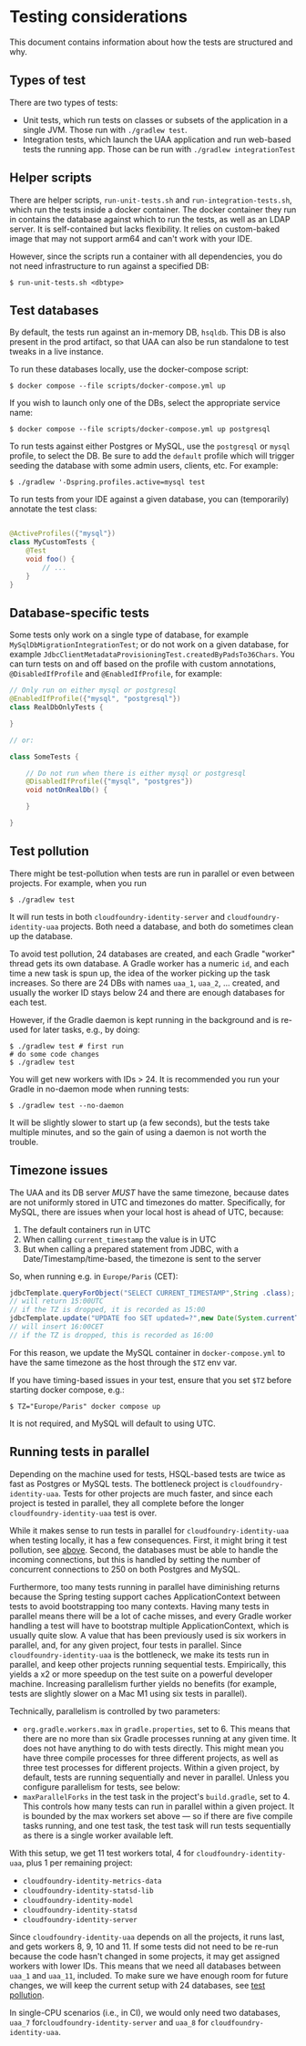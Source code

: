 # Testing considerations

This document contains information about how the tests are structured and why.

## Types of test

There are two types of tests:

- Unit tests, which run tests on classes or subsets of the application in a single JVM. Those run with `./gradlew test`.
- Integration tests, which launch the UAA application and run web-based tests the running app. Those can be run with
  `./gradlew integrationTest`

## Helper scripts

There are helper scripts, `run-unit-tests.sh` and `run-integration-tests.sh`, which run the tests inside a docker
container. The docker container they run in contains the database against which to run the tests, as well as an LDAP
server. It is self-contained but lacks flexibility. It relies on custom-baked image that may not support arm64 and
can't work with your IDE.

However, since the scripts run a container with all dependencies, you do not need infrastructure to run against a
specified DB:

    $ run-unit-tests.sh <dbtype>

## Test databases

By default, the tests run against an in-memory DB, `hsqldb`. This DB is also present in the prod artifact, so that
UAA can also be run standalone to test tweaks in a live instance.

To run these databases locally, use the docker-compose script:

    $ docker compose --file scripts/docker-compose.yml up

If you wish to launch only one of the DBs, select the appropriate service name:

    $ docker compose --file scripts/docker-compose.yml up postgresql

To run tests against either Postgres or MySQL, use the `postgresql` or `mysql` profile, to select the DB. Be sure
to add the `default` profile which will trigger seeding the database with some admin users, clients, etc. For example:

    $ ./gradlew '-Dspring.profiles.active=mysql test

To run tests from your IDE against a given database, you can (temporarily) annotate the test class:

```java

@ActiveProfiles({"mysql"})
class MyCustomTests {
    @Test
    void foo() {
        // ...
    }
}
```

## Database-specific tests

Some tests only work on a single type of database, for example `MySqlDbMigrationIntegrationTest`; or do not work on a
given database, for example `JdbcClientMetadataProvisioningTest.createdByPadsTo36Chars`. You can turn tests on and off
based on the profile with custom annotations, `@DisabledIfProfile` and `@EnabledIfProfile`, for example:

```java
// Only run on either mysql or postgresql
@EnabledIfProfile({"mysql", "postgresql"})
class RealDbOnlyTests {

}

// or:

class SomeTests {

    // Do not run when there is either mysql or postgresql
    @DisabledIfProfile({"mysql", "postgres"})
    void notOnRealDb() {

    }

}
```

## Test pollution

There might be test-pollution when tests are run in parallel or even between projects. For example, when you run

    $ ./gradlew test

It will run tests in both `cloudfoundry-identity-server` and `cloudfoundry-identity-uaa` projects. Both need a database,
and both do sometimes clean up the database.

To avoid test pollution, 24 databases are created, and each Gradle "worker" thread gets its own database. A Gradle
worker has a numeric `id`, and each time a new task is spun up, the idea of the worker picking up the task increases.
So there are 24 DBs with names `uaa_1`, `uaa_2`, ... created, and usually the worker ID stays below 24 and there are
enough databases for each test.

However, if the Gradle daemon is kept running in the background and is re-used for later tasks, e.g., by doing:

    $ ./gradlew test # first run
    # do some code changes
    $ ./gradlew test

You will get new workers with IDs > 24. It is recommended you run your Gradle in no-daemon mode when running tests:

    $ ./gradlew test --no-daemon

It will be slightly slower to start up (a few seconds), but the tests take multiple minutes, and so the gain of using
a daemon is not worth the trouble.

## Timezone issues

The UAA and its DB server _MUST_ have the same timezone, because dates are not uniformly stored in UTC and timezones
do matter. Specifically, for MySQL, there are issues when your local host is ahead of UTC, because:

1. The default containers run in UTC
2. When calling `current_timestamp` the value is in UTC
3. But when calling a prepared statement from JDBC, with a Date/Timestamp/time-based, the timezone is sent to the server

So, when running e.g. in `Europe/Paris` (CET):

```java
jdbcTemplate.queryForObject("SELECT CURRENT_TIMESTAMP",String .class);
// will return 15:00UTC
// if the TZ is dropped, it is recorded as 15:00
jdbcTemplate.update("UPDATE foo SET updated=?",new Date(System.currentTimeMillis()));
// will insert 16:00CET
// if the TZ is dropped, this is recorded as 16:00
```

For this reason, we update the MySQL container in `docker-compose.yml` to have the same timezone as the host through
the `$TZ` env var.

If you have timing-based issues in your test, ensure that you set `$TZ` before starting docker compose, e.g.:

    $ TZ="Europe/Paris" docker compose up

It is not required, and MySQL will default to using UTC.

## Running tests in parallel

Depending on the machine used for tests, HSQL-based tests are twice as fast as Postgres or MySQL tests. The bottleneck
project is `cloudfoundry-identity-uaa`. Tests for other projects are much faster, and since each project is tested in
parallel, they all complete before the longer `cloudfoundry-identity-uaa` test is over.

While it makes sense to run tests in parallel for `cloudfoundry-identity-uaa` when testing locally, it has a few
consequences. First, it might bring it test pollution, see [above](#test-pollution). Second, the databases must be able
to handle the incoming connections, but this is handled by setting the number of concurrent connections to 250 on both
Postgres and MySQL.

Furthermore, too many tests running in parallel have diminishing returns because the Spring testing support caches
ApplicationContext between tests to avoid bootstrapping too many contexts. Having many tests in parallel means there
will be a lot of cache misses, and every Gradle worker handling a test will have to bootstrap multiple
ApplicationContext, which is usually quite slow. A value that has been previously used is six workers in parallel, and,
for any given project, four tests in parallel. Since `cloudfoundry-identity-uaa` is the bottleneck, we make its tests run
in parallel, and keep other projects running sequential tests. Empirically, this yields a x2 or more speedup on the test
suite on a powerful developer machine. Increasing parallelism further yields no benefits (for example, tests are
slightly slower on a Mac M1 using six tests in parallel).

Technically, parallelism is controlled by two parameters:

- `org.gradle.workers.max` in `gradle.properties`, set to 6. This means that there are no more than six Gradle processes
  running at any given time. It does not have anything to do with tests directly. This might mean you have three compile
  processes for three different projects, as well as three test processes for different projects. Within a given project, by
  default, tests are running sequentially and never in parallel. Unless you configure parallelism for tests, see below:
- `maxParallelForks` in the test task in the project's `build.gradle`, set to 4. This controls how many tests can run in
  parallel within a given project. It is bounded by the max workers set above — so if there are five compile tasks running,
  and one test task, the test task will run tests sequentially as there is a single worker available left.

With this setup, we get 11 test workers total, 4 for `cloudfoundry-identity-uaa`, plus 1 per remaining project:

- `cloudfoundry-identity-metrics-data`
- `cloudfoundry-identity-statsd-lib`
- `cloudfoundry-identity-model`
- `cloudfoundry-identity-statsd`
- `cloudfoundry-identity-server`

Since `cloudfoundry-identity-uaa` depends on all the projects, it runs last, and gets workers 8, 9, 10 and 11. If some
tests did not need to be re-run because the code hasn't changed in some projects, it may get assigned workers with lower
IDs. This means that we need all databases between `uaa_1` and `uaa_11`, included. To make sure we have enough room for
future changes, we will keep the current setup with 24 databases, see [test pollution](#test-pollution).

In single-CPU scenarios (i.e., in CI), we would only need two databases, `uaa_7` for`cloudfoundry-identity-server` and
`uaa_8` for `cloudfoundry-identity-uaa`.